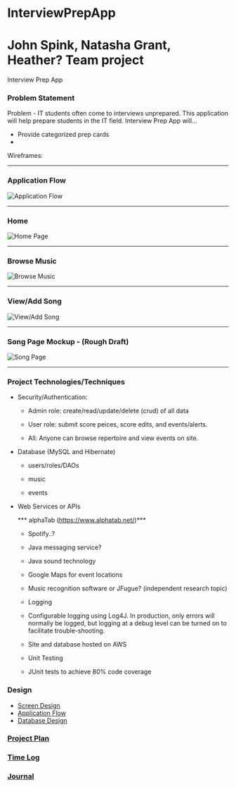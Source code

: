 # InterviewPrepApp
# John Spink, Natasha Grant, Heather? Team project

Interview Prep App

### Problem Statement
Problem - 
IT students often come to interviews unprepared. This application will help prepare students in the IT field.
Interview Prep App will...

- Provide categorized prep cards 
- 

Wireframes:
_________________________________________________________________________________________________________________

### Application Flow

![Application Flow](https://github.com/ngrant1/RepertoireManager/blob/master/DesignDocuments/ApplicationFlow.PNG)

_________________________________________________________________________________________________________________

### Home

![Home Page](https://github.com/ngrant1/RepertoireManager/blob/master/DesignDocuments/wireframes/Home.PNG)

_________________________________________________________________________________________________________________

### Browse Music

![Browse Music](https://github.com/ngrant1/RepertoireManager/blob/master/DesignDocuments/wireframes/BrowseSongs.PNG)

_________________________________________________________________________________________________________________

### View/Add Song

![View/Add Song](https://github.com/ngrant1/RepertoireManager/blob/master/DesignDocuments/wireframes/ViewAddSong.PNG)

_________________________________________________________________________________________________________________

### Song Page Mockup - (Rough Draft)

![Song Page](https://github.com/ngrant1/RepertoireManager/blob/master/images/rough_draft.PNG)

_________________________________________________________________________________________________________________






### Project Technologies/Techniques 

* Security/Authentication: 

  * Admin role: create/read/update/delete (crud) of all data

  * User role: submit score peices, score edits, and events/alerts. 

  * All: Anyone can browse repertoire and view events on site.

* Database (MySQL and Hibernate)
  * users/roles/DAOs

  * music 

  * events


* Web Services or APIs

  *** alphaTab (https://www.alphatab.net/)***

  * Spotify..?

  * Java messaging service?

  * Java sound technology

  * Google Maps for event locations

  * Music recognition software or JFugue? (independent research topic)

  * Logging

  * Configurable logging using Log4J. In production, only errors will normally be logged, but logging at a debug level can be turned on to      facilitate trouble-shooting. 

  * Site and database hosted on AWS

  * Unit Testing

  * JUnit tests to achieve 80% code coverage 

### Design

* [Screen Design](DesignDocuments/Screens.md)
* [Application Flow](DesignDocuments/applicationFlow.md)
* [Database Design](DesignDocuments/databaseDiagram.png)

### [Project Plan](ProjectPlan.md)

### [Time Log](TimeLog.md) 
### [Journal](Journal.md)
